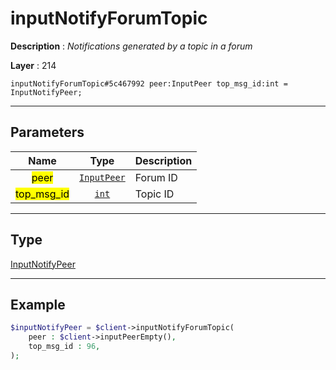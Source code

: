 # inputNotifyForumTopic

**Description** : *Notifications generated by a topic in a forum*

**Layer** : 214

```tl
inputNotifyForumTopic#5c467992 peer:InputPeer top_msg_id:int = InputNotifyPeer;
```

---

## Parameters

| Name | Type | Description |
| :---: | :---: | :--- |
| <mark>peer</mark> | [`InputPeer`](type/InputPeer) | Forum ID |
| <mark>top_msg_id</mark> | [`int`](type/int) | Topic ID |

---

## Type

[InputNotifyPeer](type/InputNotifyPeer)

---

## Example

```php
$inputNotifyPeer = $client->inputNotifyForumTopic(
	peer : $client->inputPeerEmpty(),
	top_msg_id : 96,
);
```